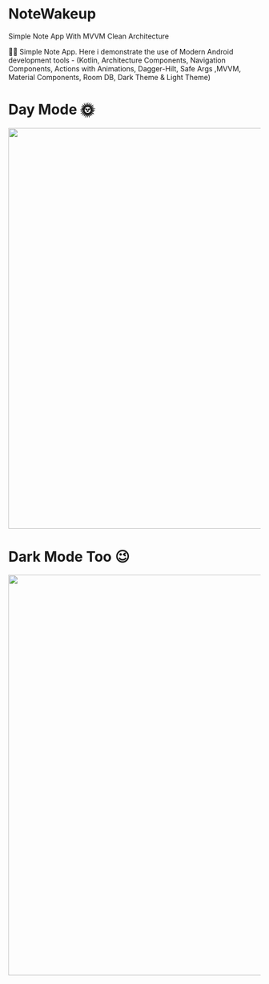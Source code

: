 # NoteWakeup
Simple Note App With MVVM Clean Architecture

✍🏽 Simple Note App. 
Here i demonstrate the use of Modern Android development tools -
(Kotlin, Architecture Components,
Navigation Components, 
Actions with Animations, 
Dagger-Hilt, 
Safe Args ,MVVM, 
Material Components,
Room DB, Dark Theme & Light Theme)

# Day Mode 🌞
<img src="https://user-images.githubusercontent.com/25154589/122857724-9071bd80-d336-11eb-8957-94f858999cda.png" width="800" />

# Dark Mode Too 😉
<img src="https://user-images.githubusercontent.com/25154589/122857745-9bc4e900-d336-11eb-9a1a-9919c90fd1e3.png" width="800" />












